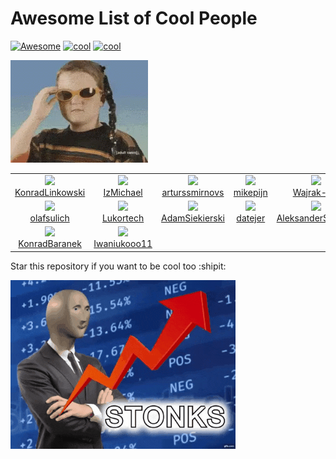 # Awesome List of Cool People
[![Awesome](https://cdn.rawgit.com/sindresorhus/awesome/d7305f38d29fed78fa85652e3a63e154dd8e8829/media/badge.svg)](https://github.com/sindresorhus/awesome)
[![cool](https://img.shields.io/badge/be-cool-purple.svg)](https://shields.io/)
[![cool](https://img.shields.io/badge/sample-text-green.svg)](https://shields.io/)


![](./img/cool.gif)

<!--START_SECTION:cool-people-->
<table><tr>
  <td align="center">
    <a href="https://github.com/KonradLinkowski">
      <img src="https://avatars1.githubusercontent.com/u/26126510?v=4" />
      <br />
      KonradLinkowski
    </a> 
  </td>

  <td align="center">
    <a href="https://github.com/IzMichael">
      <img src="https://avatars0.githubusercontent.com/u/57115702?v=4" />
      <br />
      IzMichael
    </a> 
  </td>

  <td align="center">
    <a href="https://github.com/arturssmirnovs">
      <img src="https://avatars1.githubusercontent.com/u/7140344?v=4" />
      <br />
      arturssmirnovs
    </a> 
  </td>

  <td align="center">
    <a href="https://github.com/mikepijn">
      <img src="https://avatars1.githubusercontent.com/u/22960489?v=4" />
      <br />
      mikepijn
    </a> 
  </td>

  <td align="center">
    <a href="https://github.com/Wajrak-net">
      <img src="https://avatars1.githubusercontent.com/u/41954395?v=4" />
      <br />
      Wajrak-net
    </a> 
  </td>

  <td align="center">
    <a href="https://github.com/woznyjakub">
      <img src="https://avatars2.githubusercontent.com/u/39833445?v=4" />
      <br />
      woznyjakub
    </a> 
  </td></tr>
<tr>
  <td align="center">
    <a href="https://github.com/olafsulich">
      <img src="https://avatars1.githubusercontent.com/u/46969484?v=4" />
      <br />
      olafsulich
    </a> 
  </td>

  <td align="center">
    <a href="https://github.com/Lukortech">
      <img src="https://avatars2.githubusercontent.com/u/26508593?v=4" />
      <br />
      Lukortech
    </a> 
  </td>

  <td align="center">
    <a href="https://github.com/AdamSiekierski">
      <img src="https://avatars0.githubusercontent.com/u/24841038?v=4" />
      <br />
      AdamSiekierski
    </a> 
  </td>

  <td align="center">
    <a href="https://github.com/datejer">
      <img src="https://avatars0.githubusercontent.com/u/35652893?v=4" />
      <br />
      datejer
    </a> 
  </td>

  <td align="center">
    <a href="https://github.com/AleksanderSkubala">
      <img src="https://avatars1.githubusercontent.com/u/35501014?v=4" />
      <br />
      AleksanderSkubala
    </a> 
  </td>

  <td align="center">
    <a href="https://github.com/Celkowy">
      <img src="https://avatars3.githubusercontent.com/u/28812904?v=4" />
      <br />
      Celkowy
    </a> 
  </td></tr>
<tr>
  <td align="center">
    <a href="https://github.com/KonradBaranek">
      <img src="https://avatars0.githubusercontent.com/u/28057848?v=4" />
      <br />
      KonradBaranek
    </a> 
  </td>

  <td align="center">
    <a href="https://github.com/Iwaniukooo11">
      <img src="https://avatars2.githubusercontent.com/u/45974414?v=4" />
      <br />
      Iwaniukooo11
    </a> 
  </td></tr></table>
<!--END_SECTION:cool-people-->


Star this repository if you want to be cool too :shipit:

![](./img/stonks.gif)
